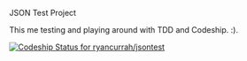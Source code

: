 JSON Test Project

This me testing and playing around with TDD and Codeship. :).

[ ![Codeship Status for ryancurrah/jsontest](https://codeship.com/projects/21158cf0-54a9-0133-4450-06e9af6e9ccd/status?branch=master)](https://codeship.com/projects/108748)
